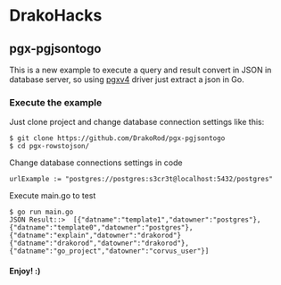 # DrakoHacks
## pgx-pgjsontogo

This is a new example to execute a query and result convert in JSON in database server, so using [pgxv4](https://github.com/jackc/pgx) driver just extract a json in Go.

### Execute the example

Just clone project and change database connection settings like this: 

```
$ git clone https://github.com/DrakoRod/pgx-pgjsontogo
$ cd pgx-rowstojson/
```

Change database connections settings in code

```
urlExample := "postgres://postgres:s3cr3t@localhost:5432/postgres"

```
Execute main.go to test

```
$ go run main.go
JSON Result::>  [{"datname":"template1","datowner":"postgres"},{"datname":"template0","datowner":"postgres"},{"datname":"explain","datowner":"drakorod"}{"datname":"drakorod","datowner":"drakorod"},{"datname":"go_project","datowner":"corvus_user"}]
```

#### Enjoy! :)
